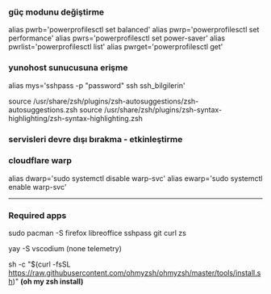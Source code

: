 ### güç modunu değiştirme

alias pwrb='powerprofilesctl set balanced'
alias pwrp='powerprofilesctl set performance'
alias pwrs='powerprofilesctl set power-saver'
alias pwrlist='powerprofilesctl list'
alias pwrget='powerprofilesctl get'

### yunohost sunucusuna erişme

alias mys='sshpass -p "password" ssh ssh_bilgilerin'

source /usr/share/zsh/plugins/zsh-autosuggestions/zsh-autosuggestions.zsh
source /usr/share/zsh/plugins/zsh-syntax-highlighting/zsh-syntax-highlighting.zsh

 ### servisleri devre dışı bırakma - etkinleştirme

### cloudflare warp
alias dwarp='sudo systemctl disable warp-svc'
alias ewarp='sudo systemctl enable warp-svc'

--------------------------------------------------------------------------------------

### Required apps

sudo pacman -S firefox libreoffice sshpass git curl zs

yay -S vscodium (none telemetry)

sh -c "$(curl -fsSL https://raw.githubusercontent.com/ohmyzsh/ohmyzsh/master/tools/install.sh)" **(oh my zsh install)**

